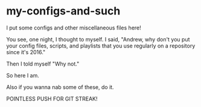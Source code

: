 # my-configs-and-such
I put some configs and other miscellaneous files here!

You see, one night, I thought to myself.
I said, "Andrew, why don't you put your config files, scripts, and playlists that you use regularly on a repository since it's 2016."

Then I told myself "Why not."

So here I am.

Also if you wanna nab some of these, do it.

POINTLESS PUSH FOR GIT STREAK!
